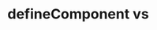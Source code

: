 # defineComponent vs <script setup>

https://www.matijanovosel.com/blog/define-component-vs-script-setup#%3Cscript-setup%3E



## script setup

setup directive is a syntactic sugar for the Composition API.

It allows the developer to write top level statements without the additional boilerplate of the defineComponent function.



## Props 
```js
<template>
  <span>
    {{ title }}
  </span>
</template>

<script>
import { defineComponent } from "vue";

export default defineComponent({
  props: {
    title: {
      type: String,
      default: "",
      required: false
    }
  },
  setup(props) {
    return {};
  }
});
</script>
```

setup directive work with defineProps() function

The defineProps function returns a reactive object.
The defineProps macro is available by default if using the setup directive.

```js
<template>
  <span>
    {{ title }}
  </span>
</template>

<script setup>
const props = defineProps({
  title: {
    type: String,
    default: "",
    required: false
  }
});
</script>
```


## emits
When not using the setup directive, the emit function must be exposed through the setup function parameters.
```js
<script>
import { defineComponent } from "vue";

export default defineComponent({
  emits: ["update:value"],

  setup(props, { emit }) {
    emit("update:value");
    return {};
  }
});
</script>
```

The defineEmits macro returns a function that can be used to emit events.
```js
<script setup>
  const emit = defineEmits(["update:value"]); 
  
  emit("update:value");
</script>
```

